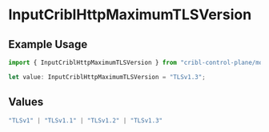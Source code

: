 # InputCriblHttpMaximumTLSVersion

## Example Usage

```typescript
import { InputCriblHttpMaximumTLSVersion } from "cribl-control-plane/models";

let value: InputCriblHttpMaximumTLSVersion = "TLSv1.3";
```

## Values

```typescript
"TLSv1" | "TLSv1.1" | "TLSv1.2" | "TLSv1.3"
```